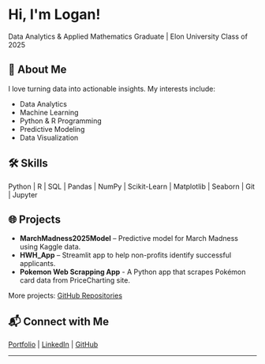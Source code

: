 <!--
**Logan142414/Logan142414** is a ✨ _special_ ✨ repository because its `README.md` (this file) appears on your GitHub profile.

Here are some ideas to get you started:

- 🔭 I’m currently working on ...
- 🌱 I’m currently learning ...
- 👯 I’m looking to collaborate on ...
- 🤔 I’m looking for help with ...
- 💬 Ask me about ...
- 📫 How to reach me: ...
- 😄 Pronouns: ...
- ⚡ Fun fact: ...

-->


# Hi, I'm Logan!
Data Analytics & Applied Mathematics Graduate | Elon University Class of 2025

## 🚀 About Me
I love turning data into actionable insights. My interests include:
- Data Analytics
- Machine Learning
- Python & R Programming
- Predictive Modeling
- Data Visualization

## 🛠️ Skills
Python | R | SQL | Pandas | NumPy | Scikit-Learn | Matplotlib | Seaborn | Git | Jupyter

## 🌐 Projects

- **MarchMadness2025Model** – Predictive model for March Madness using Kaggle data.
- **HWH_App** – Streamlit app to help non-profits identify successful applicants.
- **Pokemon Web Scrapping App** - A Python app that scrapes Pokémon card data from PriceCharting site.

More projects: [GitHub Repositories](https://github.com/Logan142414?tab=repositories)

## 📬 Connect with Me
[Portfolio](https://loganlaszewski14.myportfolio.com) | [LinkedIn](https://www.linkedin.com/in/logan-laszewski) | [GitHub](https://github.com/Logan142414)

---

